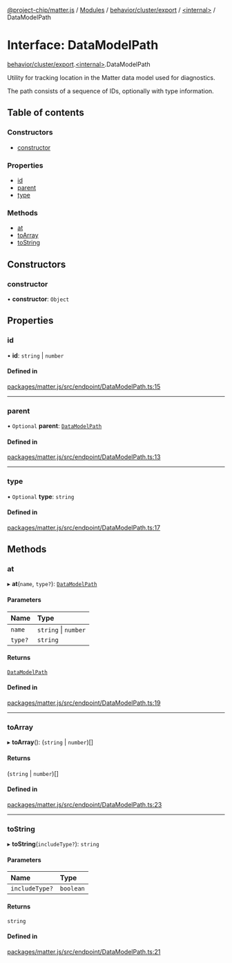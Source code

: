 [@project-chip/matter.js](../README.md) / [Modules](../modules.md) / [behavior/cluster/export](../modules/behavior_cluster_export.md) / [\<internal\>](../modules/behavior_cluster_export._internal_.md) / DataModelPath

# Interface: DataModelPath

[behavior/cluster/export](../modules/behavior_cluster_export.md).[\<internal\>](../modules/behavior_cluster_export._internal_.md).DataModelPath

Utility for tracking location in the Matter data model used for diagnostics.

The path consists of a sequence of IDs, optionally with type information.

## Table of contents

### Constructors

- [constructor](behavior_cluster_export._internal_.DataModelPath.md#constructor)

### Properties

- [id](behavior_cluster_export._internal_.DataModelPath.md#id)
- [parent](behavior_cluster_export._internal_.DataModelPath.md#parent)
- [type](behavior_cluster_export._internal_.DataModelPath.md#type)

### Methods

- [at](behavior_cluster_export._internal_.DataModelPath.md#at)
- [toArray](behavior_cluster_export._internal_.DataModelPath.md#toarray)
- [toString](behavior_cluster_export._internal_.DataModelPath.md#tostring)

## Constructors

### constructor

• **constructor**: `Object`

## Properties

### id

• **id**: `string` \| `number`

#### Defined in

[packages/matter.js/src/endpoint/DataModelPath.ts:15](https://github.com/project-chip/matter.js/blob/6d3b6a5d957d88a9231d6ecab4bb41f8133112be/packages/matter.js/src/endpoint/DataModelPath.ts#L15)

___

### parent

• `Optional` **parent**: [`DataModelPath`](behavior_cluster_export._internal_.DataModelPath.md)

#### Defined in

[packages/matter.js/src/endpoint/DataModelPath.ts:13](https://github.com/project-chip/matter.js/blob/6d3b6a5d957d88a9231d6ecab4bb41f8133112be/packages/matter.js/src/endpoint/DataModelPath.ts#L13)

___

### type

• `Optional` **type**: `string`

#### Defined in

[packages/matter.js/src/endpoint/DataModelPath.ts:17](https://github.com/project-chip/matter.js/blob/6d3b6a5d957d88a9231d6ecab4bb41f8133112be/packages/matter.js/src/endpoint/DataModelPath.ts#L17)

## Methods

### at

▸ **at**(`name`, `type?`): [`DataModelPath`](behavior_cluster_export._internal_.DataModelPath.md)

#### Parameters

| Name | Type |
| :------ | :------ |
| `name` | `string` \| `number` |
| `type?` | `string` |

#### Returns

[`DataModelPath`](behavior_cluster_export._internal_.DataModelPath.md)

#### Defined in

[packages/matter.js/src/endpoint/DataModelPath.ts:19](https://github.com/project-chip/matter.js/blob/6d3b6a5d957d88a9231d6ecab4bb41f8133112be/packages/matter.js/src/endpoint/DataModelPath.ts#L19)

___

### toArray

▸ **toArray**(): (`string` \| `number`)[]

#### Returns

(`string` \| `number`)[]

#### Defined in

[packages/matter.js/src/endpoint/DataModelPath.ts:23](https://github.com/project-chip/matter.js/blob/6d3b6a5d957d88a9231d6ecab4bb41f8133112be/packages/matter.js/src/endpoint/DataModelPath.ts#L23)

___

### toString

▸ **toString**(`includeType?`): `string`

#### Parameters

| Name | Type |
| :------ | :------ |
| `includeType?` | `boolean` |

#### Returns

`string`

#### Defined in

[packages/matter.js/src/endpoint/DataModelPath.ts:21](https://github.com/project-chip/matter.js/blob/6d3b6a5d957d88a9231d6ecab4bb41f8133112be/packages/matter.js/src/endpoint/DataModelPath.ts#L21)
